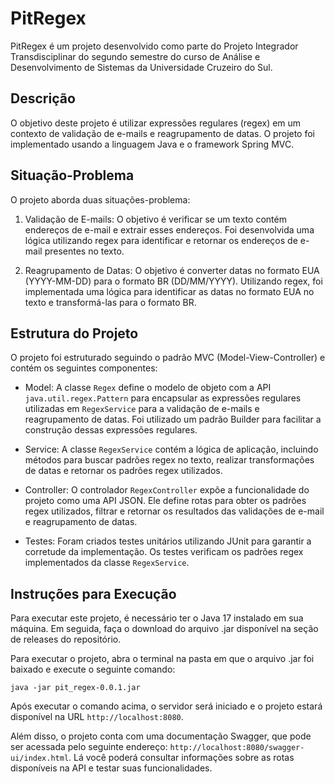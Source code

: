 # PitRegex

PitRegex é um projeto desenvolvido como parte do Projeto Integrador Transdisciplinar do segundo semestre do curso de
Análise e Desenvolvimento de Sistemas da Universidade Cruzeiro do Sul.

## Descrição

O objetivo deste projeto é utilizar expressões regulares (regex) em um contexto de validação de e-mails e reagrupamento
de datas. O projeto foi implementado usando a linguagem Java e o framework Spring MVC.

## Situação-Problema

O projeto aborda duas situações-problema:

1. Validação de E-mails: O objetivo é verificar se um texto contém endereços de e-mail e extrair esses endereços. Foi
   desenvolvida uma lógica utilizando regex para identificar e retornar os endereços de e-mail presentes no texto.

2. Reagrupamento de Datas: O objetivo é converter datas no formato EUA (YYYY-MM-DD) para o formato BR (DD/MM/YYYY).
   Utilizando regex, foi implementada uma lógica para identificar as datas no formato EUA no texto e transformá-las para
   o formato BR.

## Estrutura do Projeto

O projeto foi estruturado seguindo o padrão MVC (Model-View-Controller) e contém os seguintes componentes:

- Model: A classe `Regex` define o modelo de objeto com a API `java.util.regex.Pattern` para encapsular as expressões
  regulares utilizadas em `RegexService` para
  a validação de e-mails e reagrupamento de datas. Foi utilizado um padrão Builder para facilitar a construção dessas
  expressões regulares.

- Service: A classe `RegexService` contém a lógica de aplicação, incluindo métodos para buscar padrões regex no texto,
  realizar transformações de datas e retornar os padrões regex utilizados.

- Controller: O controlador `RegexController` expõe a funcionalidade do projeto como uma API JSON. Ele define rotas para
  obter os padrões regex utilizados, filtrar e retornar os resultados das validações de e-mail e reagrupamento de datas.

- Testes: Foram criados testes unitários utilizando JUnit para garantir a corretude da implementação. Os testes
  verificam os padrões regex implementados da classe `RegexService`.

## Instruções para Execução

Para executar este projeto, é necessário ter o Java 17 instalado em sua máquina. Em seguida, faça o download do arquivo
.jar disponível na seção de releases do repositório.

Para executar o projeto, abra o terminal na pasta em que o arquivo .jar foi baixado e execute o seguinte comando:

```
java -jar pit_regex-0.0.1.jar
```

Após executar o comando acima, o servidor será iniciado e o projeto estará disponível na URL `http://localhost:8080`.

Além disso, o projeto conta com uma documentação Swagger, que pode ser acessada pelo seguinte
endereço: `http://localhost:8080/swagger-ui/index.html`. Lá você poderá consultar informações sobre as rotas disponíveis
na API e testar suas funcionalidades.

